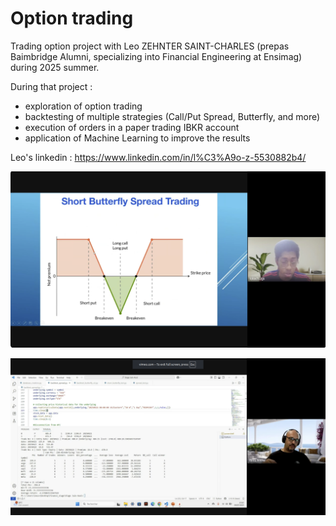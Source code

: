 # Option trading

Trading option project with Leo ZEHNTER SAINT-CHARLES (prepas Baimbridge Alumni, specializing into Financial Engineering at Ensimag) during 2025 summer.

During that project :
- exploration of option trading
- backtesting of multiple strategies (Call/Put Spread, Butterfly, and more)
- execution of orders in a paper trading IBKR account
- application of Machine Learning to improve the results

Leo's linkedin : 
https://www.linkedin.com/in/l%C3%A9o-z-5530882b4/

![Butterfly](https://github.com/remroc/optiontrading/blob/main/optiontrading.png)

![Backtesting](https://github.com/remroc/optiontrading/blob/main/backtesting.png)
